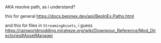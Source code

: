 AKA resolve path, as i understand?

this for general
https://docs.bepinex.dev/api/BepInEx.Paths.html

and this for files in `StreamingAssets`, i guess
https://rainworldmodding.miraheze.org/wiki/Downpour_Reference/Mod_Directories#AssetManager